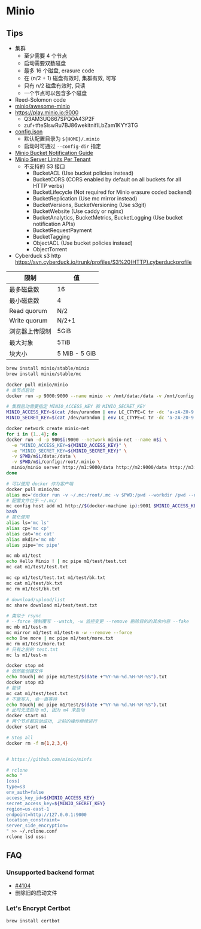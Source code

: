 # Minio

## Tips

* 集群
  * 至少需要 4 个节点
  * 启动需要双数磁盘
  * 最多 16 个磁盘,  erasure code
  * 在 (n/2 + 1) 磁盘有效时, 集群有效, 可写
  * 只有 n/2 磁盘有效时, 只读
  * 一个节点可以包含多个磁盘
* Reed-Solomon code
* [minio/awesome-minio](https://github.com/minio/awesome-minio)
* https://play.minio.io:9000
  * Q3AM3UQ867SPQQA43P2F
  * zuf+tfteSlswRu7BJ86wekitnifILbZam1KYY3TG
* [config.json](https://docs.minio.io/docs/minio-server-configuration-guide)
  * 默认配置目录为 `${HOME}/.minio`
  * 启动时可通过 `--config-dir` 指定
* [Minio Bucket Notification Guide](https://docs.minio.io/docs/minio-bucket-notification-guide)
* [Minio Server Limits Per Tenant](https://docs.minio.io/docs/minio-server-limits-per-tenant)
  * 不支持的 S3 接口
    * BucketACL (Use bucket policies instead)
    * BucketCORS (CORS enabled by default on all buckets for all HTTP verbs)
    * BucketLifecycle (Not required for Minio erasure coded backend)
    * BucketReplication (Use mc mirror instead)
    * BucketVersions, BucketVersioning (Use s3git)
    * BucketWebsite (Use caddy or nginx)
    * BucketAnalytics, BucketMetrics, BucketLogging (Use bucket notification APIs)
    * BucketRequestPayment
    * BucketTagging
    * ObjectACL (Use bucket policies instead)
    * ObjectTorrent
* Cyberduck s3 http https://svn.cyberduck.io/trunk/profiles/S3%20(HTTP).cyberduckprofile

限制 | 值
----|----
最多磁盘数    |	16
最小磁盘数    |	4
Read quorum	 | N/2
Write quorum | N/2+1
浏览器上传限制 | 5GiB
最大对象      | 5TiB
块大小       | 5 MiB - 5 GiB


```bash
brew install minio/stable/minio
brew install minio/stable/mc

docker pull minio/minio
# 单节点启动
docker run -p 9000:9000 --name minio -v /mnt/data:/data -v /mnt/config:/root/.minio minio/minio server /data

# 集群启动需要指定 MINIO_ACCESS_KEY 和 MINIO_SECRET_KEY
MINIO_ACCESS_KEY=$(cat /dev/urandom | env LC_CTYPE=C tr -dc 'a-zA-Z0-9' | head -c 32)
MINIO_SECRET_KEY=$(cat /dev/urandom | env LC_CTYPE=C tr -dc 'a-zA-Z0-9' | head -c 32)

docker network create minio-net
for i in {1..4}; do 
docker run -d -p 900$i:9000 --network minio-net --name m$i \
  -e "MINIO_ACCESS_KEY=${MINIO_ACCESS_KEY}" \
  -e "MINIO_SECRET_KEY=${MINIO_SECRET_KEY}" \
  -v $PWD/m$i/data:/data \
  -v $PWD/m$i/config:/root/.minio \
  minio/minio server http://m1:9000/data http://m2:9000/data http://m3:9000/data http://m4:9000/data
done

# 可以使用 docker 作为客户端
docker pull minio/mc
alias mc='docker run -v ~/.mc:/root/.mc -v $PWD:/pwd --workdir /pwd --rm -it minio/mc'
# 配置文件位于 ~/.mc/
mc config host add m1 http://$(docker-machine ip):9001 $MINIO_ACCESS_KEY $MINIO_SECRET_KEY S3v4
bash
# 简化使用
alias ls='mc ls'
alias cp='mc cp'
alias cat='mc cat'
alias mkdir='mc mb'
alias pipe='mc pipe'

mc mb m1/test
echo Hello Minio ! | mc pipe m1/test/test.txt
mc cat m1/test/test.txt

mc cp m1/test/test.txt m1/test/bk.txt
mc cat m1/test/bk.txt
mc rm m1/test/bk.txt

# download/upload/list
mc share download m1/test/test.txt

# 类似于 rsync
# --force 强制覆写 --watch, -w 监控变更 --remove 删除目的的其余内容 --fake
mc mb m1/test-m
mc mirror m1/test m1/test-m -w --remove --force
echo One more | mc pipe m1/test/more.txt
mc rm m1/test/more.txt
# 只有之前的 test.txt
mc ls m1/test-m

docker stop m4
# 依然能创建文件
echo Touch| mc pipe m1/test/$(date +"%Y-%m-%d.%H-%M-%S").txt
docker stop m3
# 能读
mc cat m1/test/test.txt
# 不能写入, 会一直等待
echo Touch| mc pipe m1/test/$(date +"%Y-%m-%d.%H-%M-%S").txt
# 此时无法启动 m3, 因为 m4 未启动
docker start m3
# 两个节点都启动成功, 之前的操作继续进行
docker start m4

# Stop all
docker rm -f m{1,2,3,4}


# https://github.com/minio/minfs

# rclone 
echo "
[oss]
type=s3
env_auth=false
access_key_id=${MINIO_ACCESS_KEY}
secret_access_key=${MINIO_SECRET_KEY}
region=us-east-1
endpoint=http://127.0.0.1:9000
location_constraint=
server_side_encryption=
" >> ~/.rclone.conf
rclone lsd oss:

```
## FAQ
### Unsupported backend format
* [#4104](https://github.com/minio/minio/issues/4104)
* 删除旧的启动文件

### Let's Encrypt Certbot

```bash
brew install certbot
```

